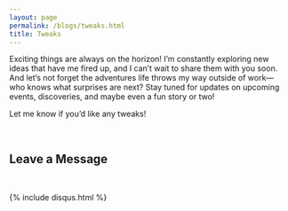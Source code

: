 ```yaml
---
layout: page
permalink: /blogs/tweaks.html
title: Tweaks
---
```



Exciting things are always on the horizon! I’m constantly exploring new ideas that have me fired up, and I can’t wait to share them with you soon. And let’s not forget the adventures life throws my way outside of work—who knows what surprises are next? Stay tuned for updates on upcoming events, discoveries, and maybe even a fun story or two!

Let me know if you’d like any tweaks!


<br>

## Leave a Message

<br>

{% include disqus.html %} 

<br>

